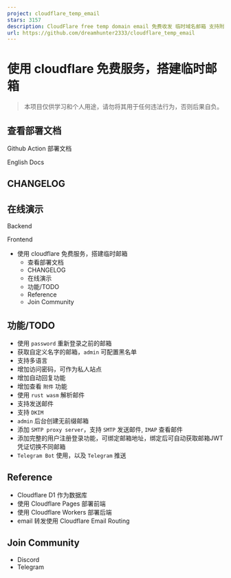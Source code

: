 ```yaml
---
project: cloudflare_temp_email
stars: 3157
description: CloudFlare free temp domain email 免费收发 临时域名邮箱 支持附件 IMAP SMTP TelegramBot
url: https://github.com/dreamhunter2333/cloudflare_temp_email
---
```


使用 cloudflare 免费服务，搭建临时邮箱
=========================

> 本项目仅供学习和个人用途，请勿将其用于任何违法行为，否则后果自负。

查看部署文档
------

Github Action 部署文档

English Docs

CHANGELOG
---------

在线演示
----

Backend

Frontend

-   使用 cloudflare 免费服务，搭建临时邮箱
    -   查看部署文档
    -   CHANGELOG
    -   在线演示
    -   功能/TODO
    -   Reference
    -   Join Community

功能/TODO
-------

-   使用 `password` 重新登录之前的邮箱
-   获取自定义名字的邮箱，`admin` 可配置黑名单
-   支持多语言
-   增加访问密码，可作为私人站点
-   增加自动回复功能
-   增加查看 `附件` 功能
-   使用 `rust wasm` 解析邮件
-   支持发送邮件
-   支持 `DKIM`
-   `admin` 后台创建无前缀邮箱
-   添加 `SMTP proxy server`，支持 `SMTP` 发送邮件, `IMAP` 查看邮件
-   添加完整的用户注册登录功能，可绑定邮箱地址，绑定后可自动获取邮箱JWT凭证切换不同邮箱
-   `Telegram Bot` 使用，以及 `Telegram` 推送

Reference
---------

-   Cloudflare D1 作为数据库
-   使用 Cloudflare Pages 部署前端
-   使用 Cloudflare Workers 部署后端
-   email 转发使用 Cloudflare Email Routing

Join Community
--------------

-   Discord
-   Telegram
